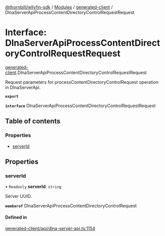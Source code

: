 [@thornbill/jellyfin-sdk](../README.md) / [Modules](../modules.md) / [generated-client](../modules/generated_client.md) / DlnaServerApiProcessContentDirectoryControlRequestRequest

# Interface: DlnaServerApiProcessContentDirectoryControlRequestRequest

[generated-client](../modules/generated_client.md).DlnaServerApiProcessContentDirectoryControlRequestRequest

Request parameters for processContentDirectoryControlRequest operation in DlnaServerApi.

**`export`**

**`interface`** DlnaServerApiProcessContentDirectoryControlRequestRequest

## Table of contents

### Properties

- [serverId](generated_client.DlnaServerApiProcessContentDirectoryControlRequestRequest.md#serverid)

## Properties

### serverId

• `Readonly` **serverId**: `string`

Server UUID.

**`memberof`** DlnaServerApiProcessContentDirectoryControlRequest

#### Defined in

[generated-client/api/dlna-server-api.ts:1154](https://github.com/thornbill/jellyfin-sdk-typescript/blob/b5d0506/src/generated-client/api/dlna-server-api.ts#L1154)
